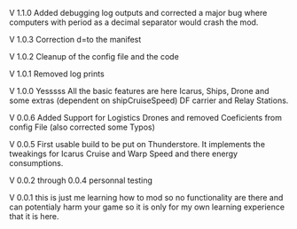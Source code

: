 
V 1.1.0 Added debugging log outputs and corrected a major bug where computers with period as a decimal separator would crash the mod.

V 1.0.3 Correction d=to the manifest

V 1.0.2 Cleanup of the config file and the code

V 1.0.1 Removed log prints

V 1.0.0 Yesssss All the basic features are here Icarus, Ships, Drone and some extras (dependent on shipCruiseSpeed) DF carrier and Relay Stations.

V 0.0.6 Added Support for Logistics Drones and removed Coeficients from config File (also corrected some Typos)

V 0.0.5 First usable build to be put on Thunderstore. It implements the tweakings for Icarus Cruise and Warp Speed and there energy consumptions.

V 0.0.2 through 0.0.4 personnal testing

V 0.0.1 this is just me learning how to mod so no functionality are there and can potentialy harm your game so it is only for my own learning experience that it is here.